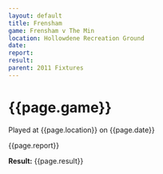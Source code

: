 ```yaml
---
layout: default
title: Frensham
game: Frensham v The Min
location: Hollowdene Recreation Ground
date: 
report: 
result: 
parent: 2011 Fixtures
---
```


# {{page.game}}

Played at {{page.location}} on {{page.date}}

{{page.report}}

**Result:** {{page.result}}

